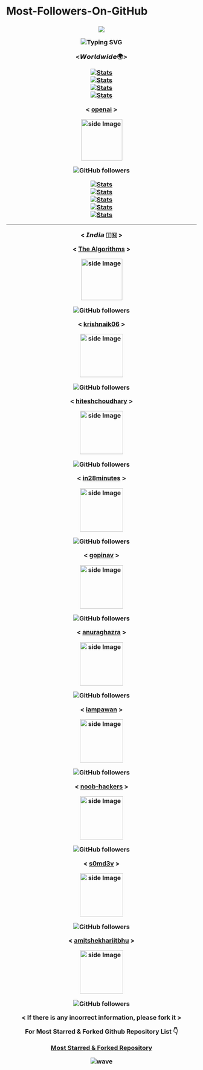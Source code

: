 # Most-Followers-On-GitHub


<h3 align="center">

![](https://capsule-render.vercel.app/api?type=waving&color=gradient&height=150&section=header)

<p align="center">
  <div align="center">
    <img
        src="https://readme-typing-svg.herokuapp.com?font=GlossAndBloom&size=30&duration=4997&color=993300&background=FF673200&center=true&vCenter=true&lines=MOST+FOLLOWERS+;ON+GITHUB+;"
            alt="Typing SVG"
        />
    </a>
</p>
</div>

<𝙒𝙤𝙧𝙡𝙙𝙬𝙞𝙙𝙚🌍>

[![Stats](https://github-stats-alpha.vercel.app/api/?username=torvalds&cc=fff&tc=DF7431&ic=DF7431 "Stats")](https://github.com/torvalds "Stats")
</br> 
[![Stats](https://github-stats-alpha.vercel.app/api/?username=yyx990803&cc=fff&tc=DF7431&ic=DF7431 "Stats")](https://github.com/yyx990803 "Stats")
</br> 
[![Stats](https://github-stats-alpha.vercel.app/api/?username=gustavoguanabara&cc=fff&tc=DF7431&ic=DF7431 "Stats")](https://github.com/gustavoguanabara "Stats")
</br> 
[![Stats](https://github-stats-alpha.vercel.app/api/?username=gaearon&cc=fff&tc=DF7431&ic=DF7431 "Stats")](https://github.com/gaearon "Stats")

< [openai](https://github.com/openai) >

<img src="https://avatars.githubusercontent.com/u/14957082?s=200&v=4" alt="side Image" align="center" width="109" height="auto" />

![GitHub followers](https://img.shields.io/github/followers/openai?style=flat&label=FOLLOWERS)

[![Stats](https://github-stats-alpha.vercel.app/api/?username=ruanyf&cc=fff&tc=DF7431&ic=DF7431 "Stats")](https://github.com/ruanyf "Stats")
</br> 
[![Stats](https://github-stats-alpha.vercel.app/api/?username=peng-zhihui&cc=fff&tc=DF7431&ic=DF7431 "Stats")](https://github.com/peng-zhihui "Stats")
</br> 
[![Stats](https://github-stats-alpha.vercel.app/api/?username=bradtraversy&cc=fff&tc=DF7431&ic=DF7431 "Stats")](https://github.com/bradtraversy "Stats")
</br> 
[![Stats](https://github-stats-alpha.vercel.app/api/?username=sindresorhus&cc=fff&tc=DF7431&ic=DF7431 "Stats")](https://github.com/sindresorhus "Stats")
</br> 
[![Stats](https://github-stats-alpha.vercel.app/api/?username=JakeWharton&cc=fff&tc=DF7431&ic=DF7431 "Stats")](https://github.com/JakeWharton "Stats")
</br> 


-------------------------------------------------------------------------------------------------------------------------------------------------------------


< 𝙄𝙣𝙙𝙞𝙖 🇮🇳 >

< [The Algorithms](https://github.com/TheAlgorithms) >

<img src="https://avatars.githubusercontent.com/u/20487725?s=200&v=4" alt="side Image" align="center" width="109" height="auto" />

![GitHub followers](https://img.shields.io/github/followers/TheAlgorithms?style=flat&label=FOLLOWERS)

< [krishnaik06](https://github.com/krishnaik06) >

<img src="https://avatars.githubusercontent.com/u/20041231?v=4" alt="side Image" align="center" width="114" height="auto" />

![GitHub followers](https://img.shields.io/github/followers/krishnaik06?style=flat&label=FOLLOWERS)

< [hiteshchoudhary](https://github.com/hiteshchoudhary) >

<img src="https://avatars.githubusercontent.com/u/11613311?v=4" alt="side Image" align="center" width="114" height="auto" />

![GitHub followers](https://img.shields.io/github/followers/hiteshchoudhary?style=flat&label=FOLLOWERS)

< [in28minutes](https://github.com/in28minutes) >

<img src="https://avatars.githubusercontent.com/u/14139137?v=4" alt="side Image" align="center" width="114" height="auto" />

![GitHub followers](https://img.shields.io/github/followers/in28minutes?style=flat&label=FOLLOWERS)

< [gopinav](https://github.com/gopinav) >

<img src="https://avatars.githubusercontent.com/u/13146172?v=4" alt="side Image" align="center" width="114" height="auto" />

![GitHub followers](https://img.shields.io/github/followers/gopinav?style=flat&label=FOLLOWERS)

< [anuraghazra](https://github.com/anuraghazra) >

<img src="https://avatars.githubusercontent.com/u/35374649?v=4" alt="side Image" align="center" width="114" height="auto" />

![GitHub followers](https://img.shields.io/github/followers/anuraghazra?style=flat&label=FOLLOWERS)

< [iampawan](https://github.com/iampawan) >

<img src="https://avatars.githubusercontent.com/u/12619420?v=4" alt="side Image" align="center" width="114" height="auto" />

![GitHub followers](https://img.shields.io/github/followers/iampawan?style=flat&label=FOLLOWERS)

< [noob-hackers](https://github.com/noob-hackers) >

<img src="https://avatars.githubusercontent.com/u/49580304?v=4" alt="side Image" align="center" width="114" height="auto" />

![GitHub followers](https://img.shields.io/github/followers/noob-hackers?style=flat&label=FOLLOWERS)

< [s0md3v](https://github.com/s0md3v) >

<img src="https://avatars.githubusercontent.com/u/26716802?v=4" alt="side Image" align="center" width="114" height="auto" />

![GitHub followers](https://img.shields.io/github/followers/s0md3v?style=flat&label=FOLLOWERS)

< [amitshekhariitbhu](https://github.com/amitshekhariitbhu) >

<img src="https://avatars.githubusercontent.com/u/9877145?v=4" alt="side Image" align="center" width="114" height="auto" />

![GitHub followers](https://img.shields.io/github/followers/amitshekhariitbhu?style=flat&label=FOLLOWERS)


 < If there is any incorrect information, please fork it >
  
 For Most Starred & Forked Github Repository List 👇

  [Most Starred & Forked Repository](https://github.com/yashu1wwww/Most-Starred-And-Forked-GitHub-Repositories) 
 
 ![wave](https://user-images.githubusercontent.com/65462564/225171686-93c2fd4b-ced4-4602-85e4-13deacf4af62.svg)

  
  
